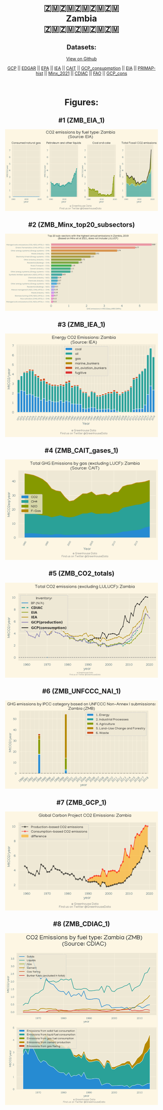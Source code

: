 
<center>
<h1 align="center">
🇿🇲🇿🇲🇿🇲🇿🇲🇿🇲
<br>
Zambia
<br>
🇿🇲🇿🇲🇿🇲🇿🇲🇿🇲
</h1>
<h2>Datasets:</h2>
<p><a href="https://github.com/dquintani/Greenhouse-Data/tree/master/country_data/ZMB_Zambia/data">View on Github</a>
<br></p><p><a href="data/ZMB_GCP.csv">GCP</a> || <a href="data/ZMB_EDGAR.csv">EDGAR</a> || <a href="data/ZMB_EPA.csv">EPA</a> || <a href="data/ZMB_IEA.csv">IEA</a> || <a href="data/ZMB_CAIT.csv">CAIT</a> || <a href="data/ZMB_GCP_consupmption.csv">GCP_consupmption</a> || <a href="data/ZMB_EIA.csv">EIA</a> || <a href="data/ZMB_PRIMAP-hist.csv">PRIMAP-hist</a> || <a href="data/ZMB_Minx_2021.csv">Minx_2021</a> || <a href="data/ZMB_CDIAC.csv">CDIAC</a> || <a href="data/ZMB_FAO.csv">FAO</a> || <a href="data/ZMB_GCP_cons.csv">GCP_cons</a></p><p><br></p>
<h1>Figures:</h1><h2>#1 (ZMB_EIA_1)</h2>
<p><img alt="" src="figures/ZMB_EIA_1.png" /></p><h2>#2 (ZMB_Minx_top20_subsectors)</h2>
<p><img alt="" src="figures/ZMB_Minx_top20_subsectors.png" /></p><h2>#3 (ZMB_IEA_1)</h2>
<p><img alt="" src="figures/ZMB_IEA_1.png" /></p><h2>#4 (ZMB_CAIT_gases_1)</h2>
<p><img alt="" src="figures/ZMB_CAIT_gases_1.png" /></p><h2>#5 (ZMB_CO2_totals)</h2>
<p><img alt="" src="figures/ZMB_CO2_totals.png" /></p><h2>#6 (ZMB_UNFCCC_NAI_1)</h2>
<p><img alt="" src="figures/ZMB_UNFCCC_NAI_1.png" /></p><h2>#7 (ZMB_GCP_1)</h2>
<p><img alt="" src="figures/ZMB_GCP_1.png" /></p><h2>#8 (ZMB_CDIAC_1)</h2>
<p><img alt="" src="figures/ZMB_CDIAC_1.png" /></p>
